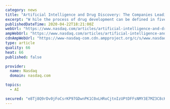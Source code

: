 ```yaml
---
category: news
title: "Artificial Intelligence and Drug Discovery: The Companies Leading The Way"
excerpt: "W hile the process of drug development can be defined in five steps, the time taken to cover these steps in the real world spans a decade, and sometimes more. The journey of new m"
publishedDateTime: 2020-04-22T18:21:00Z
webUrl: "https://www.nasdaq.com/articles/artificial-intelligence-and-drug-discovery%3A-the-companies-leading-the-way-2020-04-22"
ampWebUrl: "https://www.nasdaq.com/articles/artificial-intelligence-and-drug-discovery%3A-the-companies-leading-the-way-2020-04-22?amp"
cdnAmpWebUrl: "https://www-nasdaq-com.cdn.ampproject.org/c/s/www.nasdaq.com/articles/artificial-intelligence-and-drug-discovery%3A-the-companies-leading-the-way-2020-04-22?amp"
type: article
quality: 66
heat: 66
published: false

provider:
  name: Nasdaq
  domain: nasdaq.com

topics:
  - AI

secured: "e8Tj8Q9rDv0jFoCsrKP97GDwnPK1C0xLHRoCjtnIzUPtDFFsNMY3E7MZ3C8cKLtt6cMNyxqQILLj7lhH60TartOCWzvioPKcjPl/8zZwWi3vKTZOO0pg4cFGLR+XQ3PBCL1T2C9M2m09S5bIopgm8fpv1c0BZJW5eOiltFZmnBxbDzLiLGiYKCdxW8YIkX/A2x0bkfsOl1m8bMLyaJq05jbsSofoJD5jx3Rv/dRrSNjKl5LPtQyZdyPip2Gu70oXvU+vnXbHsxSMH82udno4Di7X9PcqaZpqE/aFQjvVWwJ2BwRRo6n/9RLKyNkznhbAPOOSo4li1UeiW3UnyTiFVAEombjgRV5L/FwfUZXPnSSsKwPEYJgryAdPnW2QAQc0kuJQyuI1i534patSWI/ZSn0U0E/zFtSiekm225Z2wGVcgsubevw+vNWQelzJXiG9pUIwKddYqCGH1EiwaWa775yPGwaFOt9RRL9Ow7P4Ng8=;+LUTdHZIinHz16L9yvIO8Q=="
---
```


